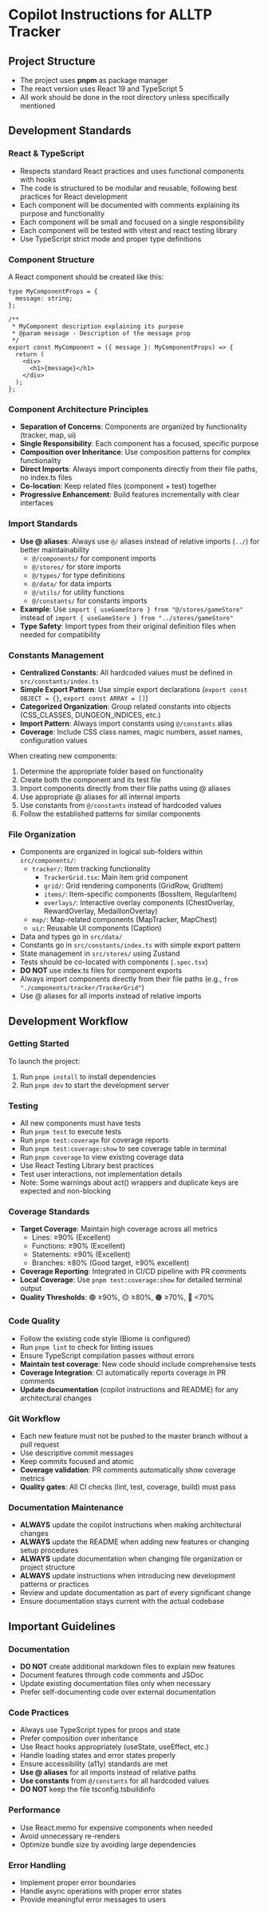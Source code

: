 # Copilot Instructions for ALLTP Tracker

## Project Structure
- The project uses **pnpm** as package manager
- The react version uses React 19 and TypeScript 5
- All work should be done in the root directory unless specifically mentioned

## Development Standards

### React & TypeScript
- Respects standard React practices and uses functional components with hooks
- The code is structured to be modular and reusable, following best practices for React development
- Each component will be documented with comments explaining its purpose and functionality
- Each component will be small and focused on a single responsibility
- Each component will be tested with vitest and react testing library
- Use TypeScript strict mode and proper type definitions

### Component Structure
A React component should be created like this:

```tsx
type MyComponentProps = {
  message: string;
};

/**
 * MyComponent description explaining its purpose
 * @param message - Description of the message prop
 */
export const MyComponent = ({ message }: MyComponentProps) => {
  return (
    <div>
      <h1>{message}</h1>
    </div>
  );
};
```

### Component Architecture Principles
- **Separation of Concerns**: Components are organized by functionality (tracker, map, ui)
- **Single Responsibility**: Each component has a focused, specific purpose
- **Composition over Inheritance**: Use composition patterns for complex functionality
- **Direct Imports**: Always import components directly from their file paths, no index.ts files
- **Co-location**: Keep related files (component + test) together
- **Progressive Enhancement**: Build features incrementally with clear interfaces

### Import Standards
- **Use @ aliases**: Always use `@/` aliases instead of relative imports (`../`) for better maintainability
  - `@/components/` for component imports
  - `@/stores/` for store imports  
  - `@/types/` for type definitions
  - `@/data/` for data imports
  - `@/utils/` for utility functions
  - `@/constants/` for constants imports
- **Example**: Use `import { useGameStore } from "@/stores/gameStore"` instead of `import { useGameStore } from "../stores/gameStore"`
- **Type Safety**: Import types from their original definition files when needed for compatibility

### Constants Management
- **Centralized Constants**: All hardcoded values must be defined in `src/constants/index.ts`
- **Simple Export Pattern**: Use simple export declarations (`export const OBJECT = {}`, `export const ARRAY = []`)
- **Categorized Organization**: Group related constants into objects (CSS_CLASSES, DUNGEON_INDICES, etc.)
- **Import Pattern**: Always import constants using `@/constants` alias
- **Coverage**: Include CSS class names, magic numbers, asset names, configuration values

When creating new components:
1. Determine the appropriate folder based on functionality
2. Create both the component and its test file
3. Import components directly from their file paths using @ aliases
4. Use appropriate @ aliases for all internal imports
5. Use constants from `@/constants` instead of hardcoded values
6. Follow the established patterns for similar components

### File Organization
- Components are organized in logical sub-folders within `src/components/`:
  - `tracker/`: Item tracking functionality
    - `TrackerGrid.tsx`: Main item grid component
    - `grid/`: Grid rendering components (GridRow, GridItem)
    - `items/`: Item-specific components (BossItem, RegularItem)
    - `overlays/`: Interactive overlay components (ChestOverlay, RewardOverlay, MedaillonOverlay)
  - `map/`: Map-related components (MapTracker, MapChest)
  - `ui/`: Reusable UI components (Caption)
- Data and types go in `src/data/`
- Constants go in `src/constants/index.ts` with simple export pattern
- State management in `src/stores/` using Zustand
- Tests should be co-located with components (`.spec.tsx`)
- **DO NOT** use index.ts files for component exports
- Always import components directly from their file paths (e.g., `from "./components/tracker/TrackerGrid"`)
- Use @ aliases for all imports instead of relative imports

## Development Workflow

### Getting Started
To launch the project:
1. Run `pnpm install` to install dependencies
2. Run `pnpm dev` to start the development server

### Testing
- All new components must have tests
- Run `pnpm test` to execute tests
- Run `pnpm test:coverage` for coverage reports
- Run `pnpm test:coverage:show` to see coverage table in terminal
- Run `pnpm coverage` to view existing coverage data
- Use React Testing Library best practices
- Test user interactions, not implementation details
- Note: Some warnings about act() wrappers and duplicate keys are expected and non-blocking

### Coverage Standards
- **Target Coverage**: Maintain high coverage across all metrics
  - Lines: ≥90% (Excellent)
  - Functions: ≥90% (Excellent)
  - Statements: ≥90% (Excellent)
  - Branches: ≥80% (Good target, ≥90% excellent)
- **Coverage Reporting**: Integrated in CI/CD pipeline with PR comments
- **Local Coverage**: Use `pnpm test:coverage:show` for detailed terminal output
- **Quality Thresholds**: 🟢 ≥90%, 🟡 ≥80%, 🟠 ≥70%, 🔴 <70%

### Code Quality
- Follow the existing code style (Biome is configured)
- Run `pnpm lint` to check for linting issues
- Ensure TypeScript compilation passes without errors
- **Maintain test coverage**: New code should include comprehensive tests
- **Coverage Integration**: CI automatically reports coverage in PR comments
- **Update documentation** (copilot instructions and README) for any architectural changes

### Git Workflow
- Each new feature must not be pushed to the master branch without a pull request
- Use descriptive commit messages
- Keep commits focused and atomic
- **Coverage validation**: PR comments automatically show coverage metrics
- **Quality gates**: All CI checks (lint, test, coverage, build) must pass

### Documentation Maintenance
- **ALWAYS** update the copilot instructions when making architectural changes
- **ALWAYS** update the README when adding new features or changing setup procedures
- **ALWAYS** update documentation when changing file organization or project structure
- **ALWAYS** update instructions when introducing new development patterns or practices
- Review and update documentation as part of every significant change
- Ensure documentation stays current with the actual codebase

## Important Guidelines

### Documentation
- **DO NOT** create additional markdown files to explain new features
- Document features through code comments and JSDoc
- Update existing documentation files only when necessary
- Prefer self-documenting code over external documentation

### Code Practices
- Always use TypeScript types for props and state
- Prefer composition over inheritance
- Use React hooks appropriately (useState, useEffect, etc.)
- Handle loading states and error states properly
- Ensure accessibility (a11y) standards are met
- **Use @ aliases** for all imports instead of relative paths
- **Use constants** from `@/constants` for all hardcoded values
- **DO NOT** keep the file tsconfig.tsbuildinfo

### Performance
- Use React.memo for expensive components when needed
- Avoid unnecessary re-renders
- Optimize bundle size by avoiding large dependencies

### Error Handling
- Implement proper error boundaries
- Handle async operations with proper error states
- Provide meaningful error messages to users